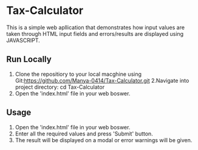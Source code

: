 # Tax-Calculator
This is a simple web apllication that demonstrates how input values are taken through HTML input fields and errors/results are displayed using JAVASCRIPT.

## Run Locally
1. Clone the repositiory to your local macghine using Git:https://github.com/Manya-0414/Tax-Calculator.git
2.Navigate into project directory:  cd Tax-Calculator
3. Open the 'index.html' file in your web boswer.

## Usage
1. Open the 'index.html' file in your web boswer.
2. Enter all the required values and press 'Submit' button.
3. The result will be displayed on a modal or error warnings will be given.
